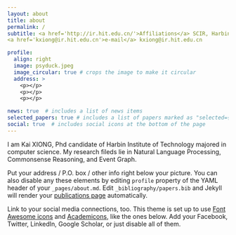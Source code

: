 ```yaml
---
layout: about
title: about
permalink: /
subtitle: <a href='http://ir.hit.edu.cn/'>Affiliations</a> SCIR, Harbin Institute of Technology, Harbin, China
<a href='kxiong@ir.hit.edu.cn'>e-mail</a> kxiong@ir.hit.edu.cn

profile:
  align: right
  image: psyduck.jpeg
  image_circular: true # crops the image to make it circular
  address: >
    <p></p>
    <p></p>
    <p></p>

news: true  # includes a list of news items
selected_papers: true # includes a list of papers marked as "selected={true}"
social: true  # includes social icons at the bottom of the page
---
```


I am Kai XIONG, Phd candidate of Harbin Institute of Technology majored in computer science. My research fileds lie in Natural Language Processing, Commonsense Reasoning, and Event Graph.

Put your address / P.O. box / other info right below your picture. You can also disable any these elements by editing `profile` property of the YAML header of your `_pages/about.md`. Edit `_bibliography/papers.bib` and Jekyll will render your [publications page](/al-folio/publications/) automatically.

Link to your social media connections, too. This theme is set up to use [Font Awesome icons](http://fortawesome.github.io/Font-Awesome/) and [Academicons](https://jpswalsh.github.io/academicons/), like the ones below. Add your Facebook, Twitter, LinkedIn, Google Scholar, or just disable all of them.
